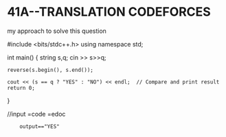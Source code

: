 # 41A--TRANSLATION  CODEFORCES
my approach to solve this question

#include <bits/stdc++.h>
using namespace std;
 
int main() {
    string s,q;
    cin >> s>>q;
 
    reverse(s.begin(), s.end());  
 
    cout << (s == q ? "YES" : "NO") << endl;  // Compare and print result
    return 0;
}

//input =code
        =edoc

        output=="YES"
